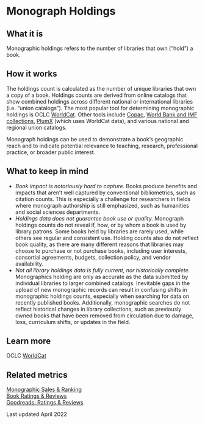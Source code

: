 # Monograph Holdings

## What it is
Monographic holdings refers to the number of libraries that own (“hold”) a book.


## How it works
The holdings count is calculated as the number of unique libraries that own a copy of a book. Holdings counts are derived from online catalogs that show combined holdings across different national or international libraries (i.e. “union catalogs”). The most popular tool for determining monographic holdings is OCLC [WorldCat](http://www.worldcat.org/). Other tools include [Copac](http://copac.jisc.ac.uk/about/), [World Bank and IMF collections](http://imf-primo.hosted.exlibrisgroup.com/primo_library/libweb/action/search.do?vid=01TIMF_INST_V1), [PlumX](http://plumanalytics.com/) (which uses WorldCat data), and various national and regional union catalogs.

Monograph holdings can be used to demonstrate a book’s geographic reach and to indicate potential relevance to teaching, research, professional practice, or broader public interest.


## What to keep in mind
- *Book impact is notoriously hard to capture.* Books produce benefits and impacts that aren’t well captured by conventional bibliometrics, such as citation counts. This is especially a challenge for researchers in fields where monograph authorship is still emphasized, such as humanities and social sciences departments.
- *Holdings data does not guarantee book use or quality.* Monograph holdings counts do not reveal if, how, or by whom a book is used by library patrons. Some books held by libraries are rarely used, while others see regular and consistent use. Holding counts also do not reflect book quality, as there are many different reasons that libraries may choose to purchase or not purchase books, including user interests, consortial agreements, budgets, collection policy, and vendor availability.
- *Not all library holdings data is fully current, nor historically complete.* Monographics holding are only as accurate as the data submitted by individual libraries to larger combined catalogs. Inevitable gaps in the upload of new monographic records can result in confusing shifts in monographic holdings counts, especially when searching for data on recently published books. Additionally, monographic searches do not reflect historical changes in library collections, such as previously owned books that have been removed from circulation due to damage, loss, curriculum shifts, or updates in the field.


## Learn more
OCLC [WorldCat](https://www.worldcat.org/)


## Related metrics
[Monographic Sales & Ranking]() <br>
[Book Ratings & Reviews]() <br>
[Goodreads: Ratings & Reviews]() <br>

Last updated April 2022
